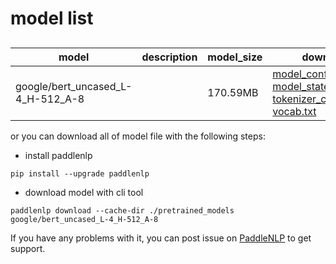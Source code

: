 #  model list

##  

| model  | description | model_size  | download         |
| --- | --- | --- | --- |
|google/bert_uncased_L-4_H-512_A-8|  | 170.59MB | [model_config.json](https://bj.bcebos.com/paddlenlp/models/community/google/bert_uncased_L-4_H-512_A-8/model_config.json)<br>[model_state.pdparams](https://bj.bcebos.com/paddlenlp/models/community/google/bert_uncased_L-4_H-512_A-8/model_state.pdparams)<br>[tokenizer_config.json](https://bj.bcebos.com/paddlenlp/models/community/google/bert_uncased_L-4_H-512_A-8/tokenizer_config.json)<br>[vocab.txt](https://bj.bcebos.com/paddlenlp/models/community/google/bert_uncased_L-4_H-512_A-8/vocab.txt) |

or you can download all of model file with the following steps:

* install paddlenlp

```shell
pip install --upgrade paddlenlp
```

* download model with cli tool

```shell
paddlenlp download --cache-dir ./pretrained_models google/bert_uncased_L-4_H-512_A-8
```

If you have any problems with it, you can post issue on [PaddleNLP](https://github.com/PaddlePaddle/PaddleNLP) to get support.
